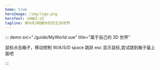 ```yaml
---
home: true
heroImage: /img/logo.png
heroText: SANDI-UI
tagline: 用VUE3构建你的交互3D世界
---
```


::: demo src="./guide/MyWorld.vue" title="属于自己的 3D 世界"

鼠标点击箱子，移动控制 W/A/S/D space 跳跃 esc 显示鼠标,尝试跳到箱子最上面吧

:::
